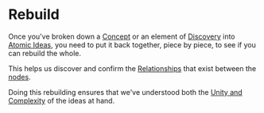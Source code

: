 # Rebuild
Once you've broken down a [Concept](Concept.md) or an element of [Discovery](Discovery.md) into [Atomic Ideas](Atomic%20Ideas.md), you need to put it back together, piece by piece, to see if you can rebuild the whole.

This helps us discover and confirm the [Relationships](Relationships.md) that exist between the [nodes](Atomic%20Ideas.md).

Doing this rebuilding ensures that we've understood both the [Unity and Complexity](Unity%20and%20Complexity.md) of the ideas at hand.